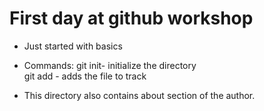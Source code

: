 # First day at github workshop


- Just started with basics
- Commands:
    git init- initialize the directory<br>
    git add <filename> - adds the file to track 


- This directory also contains about section of the author.